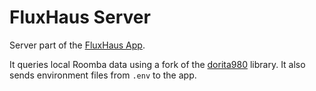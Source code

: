 # FluxHaus Server

Server part of the [FluxHaus App](https://github.com/djensenius/fluxhaus).

It queries local Roomba data using a fork of the [dorita980](https://github.com/karlvr/dorita980) library. It also sends environment files from `.env` to the app.
